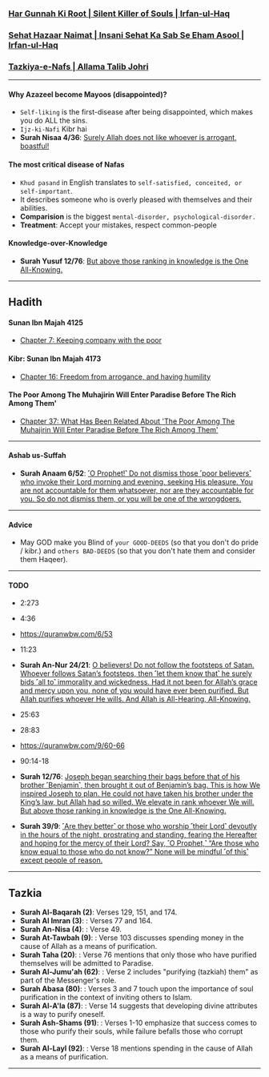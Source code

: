 ### [Har Gunnah Ki Root | Silent Killer of Souls | Irfan-ul-Haq](https://www.youtube.com/watch?v=4E_NIK9phjw)
### [Sehat Hazaar Naimat | Insani Sehat Ka Sab Se Eham Asool | Irfan-ul-Haq](https://www.youtube.com/watch?v=yGLs0fAITgI)
### [Tazkiya-e-Nafs | Allama Talib Johri](https://www.youtube.com/watch?v=MFymvwe0WLA)

***

#### Why Azazeel become Mayoos (disappointed)?
* `Self-liking` is the first-disease after being disappointed, which makes you do ALL the sins.
* `Ijz-ki-Nafi` Kibr hai
* __Surah Nisaa 4/36__: [Surely Allah does not like whoever is arrogant, boastful!](https://quranwbw.com/4/36)

#### The most critical disease of Nafas
* `Khud pasand` in English translates to `self-satisfied, conceited, or self-important`.
* It describes someone who is overly pleased with themselves and their abilities. 
* __Comparision__ is the biggest `mental-disorder, psychological-disorder.`
* __Treatment__: Accept your mistakes, respect common-people

#### Knowledge-over-Knowledge
* __Surah Yusuf 12/76__: [But above those ranking in knowledge is the One All-Knowing.](https://quranwbw.com/12/76)

***

## Hadith
#### Sunan Ibn Majah 4125
* [Chapter 7: Keeping company with the poor](https://sunnah.com/ibnmajah:4125)

#### Kibr: Sunan Ibn Majah 4173
* [Chapter 16: Freedom from arrogance, and having humility](https://sunnah.com/ibnmajah:4173)

#### The Poor Among The Muhajirin Will Enter Paradise Before The Rich Among Them'
* [Chapter 37: What Has Been Related About 'The Poor Among The Muhajirin Will Enter Paradise Before The Rich Among Them'](https://sunnah.com/tirmidhi:2352)

***

#### Ashab us-Suffah
* __Surah Anaam 6/52__: [˹O Prophet!˺ Do not dismiss those ˹poor believers˺ who invoke their Lord morning and evening, seeking His pleasure. You are not accountable for them whatsoever, nor are they accountable for you. So do not dismiss them, or you will be one of the wrongdoers.](https://quranwbw.com/6/52)

***

#### Advice
* May GOD make you Blind of `your GOOD-DEEDS` (so that you don't do pride / kibr.) and `others BAD-DEEDS` (so that you don't hate them and consider them Haqeer).

***

#### TODO
* 2:273
* 4:36
* https://quranwbw.com/6/53
* 11:23
* __Surah An-Nur 24/21__: [O believers! Do not follow the footsteps of Satan. Whoever follows Satan’s footsteps, then ˹let them know that˺ he surely bids ˹all to˺ immorality and wickedness. Had it not been for Allah’s grace and mercy upon you, none of you would have ever been purified. But Allah purifies whoever He wills. And Allah is All-Hearing, All-Knowing.](https://quranwbw.com/24/21)
* 25:63
* 28:83
* https://quranwbw.com/9/60-66
* 90:14-18

* __Surah 12/76__: [Joseph began searching their bags before that of his brother ˹Benjamin˺, then brought it out of Benjamin’s bag. This is how We inspired Joseph to plan. He could not have taken his brother under the King’s law, but Allah had so willed. We elevate in rank whoever We will. But above those ranking in knowledge is the One All-Knowing.](https://quranwbw.com/12/76)

* __Surah 39/9__: [˹Are they better˺ or those who worship ˹their Lord˺ devoutly in the hours of the night, prostrating and standing, fearing the Hereafter and hoping for the mercy of their Lord? Say, ˹O Prophet,˺ “Are those who know equal to those who do not know?” None will be mindful ˹of this˺ except people of reason.](https://quranwbw.com/39/9)

***

## Tazkia

* __Surah Al-Baqarah (2)__: Verses 129, 151, and 174.
* __Surah Al Imran (3)__: : Verses 77 and 164.
* __Surah An-Nisa (4)__: : Verse 49.
* __Surah At-Tawbah (9)__: : Verse 103 discusses spending money in the cause of Allah as a means of purification.
* __Surah Taha (20)__: : Verse 76 mentions that only those who have purified themselves will be admitted to Paradise.
* __Surah Al-Jumu'ah (62)__: : Verse 2 includes "purifying (tazkiah) them" as part of the Messenger's role.
* __Surah Abasa (80)__: : Verses 3 and 7 touch upon the importance of soul purification in the context of inviting others to Islam.
* __Surah Al-A'la (87)__: : Verse 14 suggests that developing divine attributes is a way to purify oneself.
* __Surah Ash-Shams (91)__: : Verses 1-10 emphasize that success comes to those who purify their souls, while failure befalls those who corrupt them.
* __Surah Al-Layl (92)__: : Verse 18 mentions spending in the cause of Allah as a means of purification. 

***
